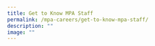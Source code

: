 ```yaml
---
title: Get to Know MPA Staff
permalink: /mpa-careers/get-to-know-mpa-staff/
description: ""
image: ""
---
```

